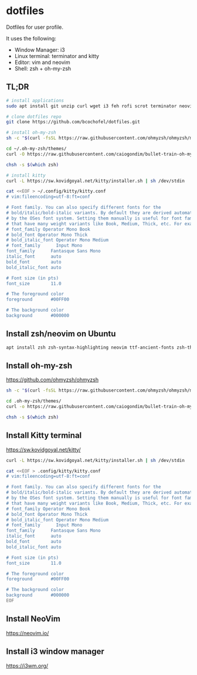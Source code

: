 # dotfiles

Dotfiles for user profile.

It uses the following:

- Window Manager: i3
- Linux terminal: terminator and kitty
- Editor: vim and neovim
- Shell: zsh + oh-my-zsh

## TL;DR

```bash
# install applications
sudo apt install git unzip curl wget i3 feh rofi scrot terminator neovim zsh zsh-syntax-highlighting ttf-ancient-fonts

# clone dotfiles repo
git clone https://github.com/bcochofel/dotfiles.git

# install oh-my-zsh
sh -c "$(curl -fsSL https://raw.githubusercontent.com/ohmyzsh/ohmyzsh/master/tools/install.sh)"

cd ~/.oh-my-zsh/themes/
curl -O https://raw.githubusercontent.com/caiogondim/bullet-train-oh-my-zsh-theme/master/bullet-train.zsh-theme

chsh -s $(which zsh)

# install kitty
curl -L https://sw.kovidgoyal.net/kitty/installer.sh | sh /dev/stdin

cat <<EOF > ~/.config/kitty/kitty.conf
# vim:fileencoding=utf-8:ft=conf

# Font family. You can also specify different fonts for the
# bold/italic/bold-italic variants. By default they are derived automatically,
# by the OSes font system. Setting them manually is useful for font families
# that have many weight variants like Book, Medium, Thick, etc. For example:
# font_family Operator Mono Book
# bold_font Operator Mono Thick
# bold_italic_font Operator Mono Medium
# font_family      Input Mono
font_family      Fantasque Sans Mono
italic_font      auto
bold_font        auto
bold_italic_font auto

# Font size (in pts)
font_size        11.0

# The foreground color
foreground       #00FF00

# The background color
background       #000000
```

## Install zsh/neovim on Ubuntu

```bash
apt install zsh zsh-syntax-highlighting neovim ttf-ancient-fonts zsh-theme-powerlevel9k
```

## Install oh-my-zsh

https://github.com/ohmyzsh/ohmyzsh

```bash
sh -c "$(curl -fsSL https://raw.githubusercontent.com/ohmyzsh/ohmyzsh/master/tools/install.sh)"

cd .oh-my-zsh/themes/
curl -o https://raw.githubusercontent.com/caiogondim/bullet-train-oh-my-zsh-theme/master/bullet-train.zsh-theme

chsh -s $(which zsh)
```

## Install Kitty terminal

https://sw.kovidgoyal.net/kitty/

```bash
curl -L https://sw.kovidgoyal.net/kitty/installer.sh | sh /dev/stdin

cat <<EOF > .config/kitty/kitty.conf
# vim:fileencoding=utf-8:ft=conf

# Font family. You can also specify different fonts for the
# bold/italic/bold-italic variants. By default they are derived automatically,
# by the OSes font system. Setting them manually is useful for font families
# that have many weight variants like Book, Medium, Thick, etc. For example:
# font_family Operator Mono Book
# bold_font Operator Mono Thick
# bold_italic_font Operator Mono Medium
# font_family      Input Mono
font_family      Fantasque Sans Mono
italic_font      auto
bold_font        auto
bold_italic_font auto

# Font size (in pts)
font_size        11.0

# The foreground color
foreground       #00FF00

# The background color
background       #000000
EOF
```

## Install NeoVim

https://neovim.io/

## Install i3 window manager

https://i3wm.org/

